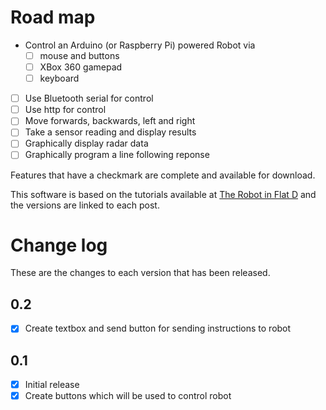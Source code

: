 # Road map

- Control an Arduino (or Raspberry Pi) powered Robot via 
  - [ ] mouse and buttons
  - [ ] XBox 360 gamepad
  - [ ] keyboard
- [ ] Use Bluetooth serial for control
- [ ] Use http for control
- [ ] Move forwards, backwards, left and right 
- [ ] Take a sensor reading and display results
- [ ] Graphically display radar data 
- [ ] Graphically program a line following reponse 

Features that have a checkmark are complete and available for
download. 

This software is based on the tutorials available at 
[The Robot in Flat D](https://therobotinflatd.wordpress.com/) and
the versions are linked to each post.

# Change log

These are the changes to each version that has been released. 

## 0.2

- [x] Create textbox and send button for sending instructions to robot


## 0.1

- [x] Initial release
- [x] Create buttons which will be used to control robot